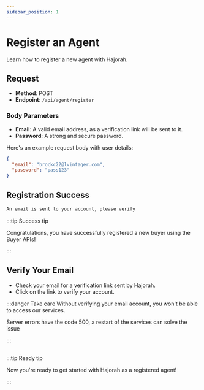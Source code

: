 ```yaml
---
sidebar_position: 1
---
```


# Register an Agent

Learn how to register a new agent with Hajorah.

## Request

- **Method**: POST
- **Endpoint**: `/api/agent/register`

### Body Parameters
- **Email**: A valid email address, as a verification link will be sent to it.
- **Password**: A strong and secure password.

Here's an example request body with user details:

```json
{
  "email": "brockc22@lvintager.com",
  "password": "pass123"
}
```
## Registration Success

```jsx title="code 201:  success"
An email is sent to your account, please verify
```

:::tip Success tip

Congratulations, you have successfully registered a new buyer using the Buyer APIs!

:::

## Verify Your Email

- Check your email for a verification link sent by Hajorah. 
- Click on the link to verify your account.

:::danger Take care
Without verifying your email account, you won't be able to access our services.

Server errors have the code 500, a restart of the services can solve the issue

:::

## 
:::tip Ready tip

Now you're ready to get started with Hajorah as a registered agent!

:::
